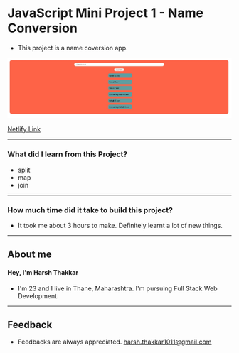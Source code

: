 # **JavaScript Mini Project 1 - Name Conversion**

- This project is a name coversion app.

![Name Conversion](./Image/nameconversion.JPG)

[Netlify Link](https://name-conversion-harshcodes.netlify.app/)

---

### **What did I learn from this Project?**

- split
- map
- join

---

### **How much time did it take to build this project?**

- It took me about 3 hours to make. Definitely learnt a lot of new things.

---

## **About me**

#### **Hey, I'm Harsh Thakkar**

- I'm 23 and I live in Thane, Maharashtra. I'm pursuing Full Stack Web Development.

---

## **Feedback**
- Feedbacks are always appreciated. harsh.thakkar1011@gmail.com